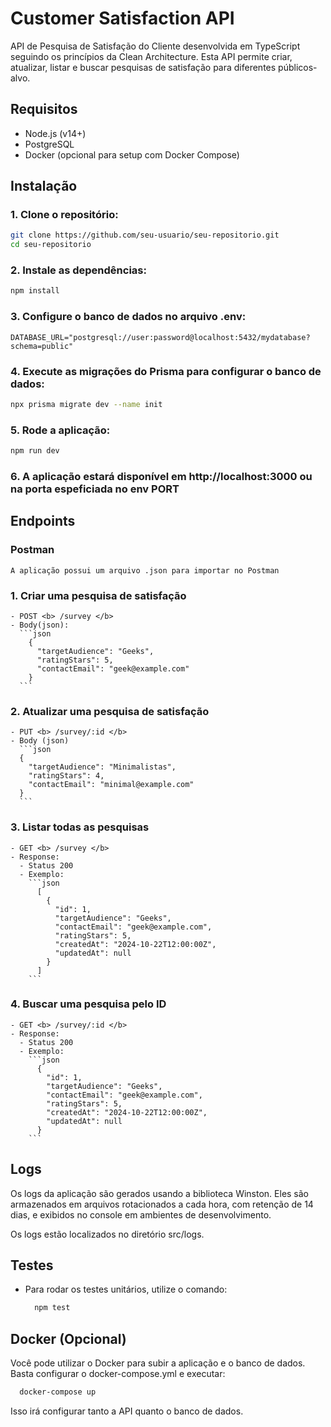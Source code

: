 # Customer Satisfaction API

API de Pesquisa de Satisfação do Cliente desenvolvida em TypeScript seguindo os princípios da Clean Architecture. Esta API permite criar, atualizar, listar e buscar pesquisas de satisfação para diferentes públicos-alvo.

## Requisitos

- Node.js (v14+)
- PostgreSQL
- Docker (opcional para setup com Docker Compose)

## Instalação

### 1. Clone o repositório:
  ```bash
  git clone https://github.com/seu-usuario/seu-repositorio.git
  cd seu-repositorio
  ```
### 2. Instale as dependências:
  ```bash
  npm install
  ```
### 3. Configure o banco de dados no arquivo .env:
  ```env
  DATABASE_URL="postgresql://user:password@localhost:5432/mydatabase?schema=public"
  ```
### 4. Execute as migrações do Prisma para configurar o banco de dados:
  ```bash
  npx prisma migrate dev --name init
  ```
### 5. Rode a aplicação:
  ```bash
  npm run dev
  ```
### 6. A aplicação estará disponível em http://localhost:3000 ou na porta espeficiada no env PORT

## Endpoints

  ### Postman
    A aplicação possui um arquivo .json para importar no Postman

  ### 1. Criar uma pesquisa de satisfação
    - POST <b> /survey </b>
    - Body(json):
      ```json
        {
          "targetAudience": "Geeks",
          "ratingStars": 5,
          "contactEmail": "geek@example.com"
        }
      ```

  ### 2. Atualizar uma pesquisa de satisfação
    - PUT <b> /survey/:id </b>
    - Body (json)
      ```json
      {
        "targetAudience": "Minimalistas",
        "ratingStars": 4,
        "contactEmail": "minimal@example.com"
      }
      ```

  ### 3. Listar todas as pesquisas
    - GET <b> /survey </b>
    - Response:
      - Status 200
      - Exemplo:
        ```json
          [
            {
              "id": 1,
              "targetAudience": "Geeks",
              "contactEmail": "geek@example.com",
              "ratingStars": 5,
              "createdAt": "2024-10-22T12:00:00Z",
              "updatedAt": null
            }
          ]
        ```

  ### 4. Buscar uma pesquisa pelo ID
    - GET <b> /survey/:id </b>
    - Response:
      - Status 200
      - Exemplo:
        ```json
          {
            "id": 1,
            "targetAudience": "Geeks",
            "contactEmail": "geek@example.com",
            "ratingStars": 5,
            "createdAt": "2024-10-22T12:00:00Z",
            "updatedAt": null
          }
        ```


## Logs
  Os logs da aplicação são gerados usando a biblioteca Winston. Eles são armazenados em arquivos rotacionados a cada hora, com retenção de 14 dias, e exibidos no console em ambientes de desenvolvimento.

  Os logs estão localizados no diretório src/logs.


## Testes
  - Para rodar os testes unitários, utilize o comando:
    ```bash
      npm test
    ```

## Docker (Opcional)
  Você pode utilizar o Docker para subir a aplicação e o banco de dados. Basta configurar o docker-compose.yml e executar:
  ```bash
    docker-compose up
  ```
  Isso irá configurar tanto a API quanto o banco de dados.